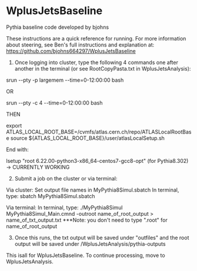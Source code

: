 # WplusJetsBaseline
Pythia baseline code developed by bjohns

These instructions are a quick reference for running. For more information about steering, see Ben's full instructions and explanation at: https://github.com/bjohns664297/WplusJetsBaseline

1) Once logging into cluster, type the following 4 commands one after another in the terminal (or see RootCopyPasta.txt in WplusJetsAnalysis): 

srun --pty -p largemem --time=0-12:00:00 bash

OR

srun --pty -c 4 --time=0-12:00:00 bash

THEN 

export ATLAS_LOCAL_ROOT_BASE=/cvmfs/atlas.cern.ch/repo/ATLASLocalRootBase
source ${ATLAS_LOCAL_ROOT_BASE}/user/atlasLocalSetup.sh

End with:

lsetup "root 6.22.00-python3-x86_64-centos7-gcc8-opt"
(for Pythia8.302) -> CURRENTLY WORKING

2) Submit a job on the cluster or via terminal:

Via cluster:
Set output file names in MyPythia8Simul.sbatch
In terminal, type: sbatch MyPythia8Simul.sbatch

Via terminal: 
In terminal, type: ./MyPythia8Simul MyPythia8Simul_Main.cmnd -outroot name_of_root_output > name_of_txt_output.txt 
***Note: you don't need to type ".root" for name_of_root_output

3) Once this runs, the txt output will be saved under "outfiles" and the root output will be saved under /WplusJetsAnalysis/pythia-outputs

This isall for WplusJetsBaseline. To continue processing, move to WplusJetsAnalysis.


